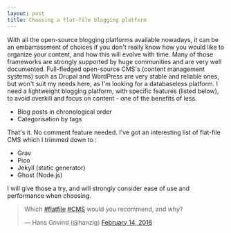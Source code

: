 ```yaml
---
layout: post
title: Choosing a flat-file blogging platform
---
```


With all the open-source blogging platforms available nowadays, it can be an embarrassment of choices if you don't really know how you would like to organize your content, and how this will evolve with time. Many of those frameworks are strongly supported by huge communities and are very well documented. Full-fledged open-source CMS's (content management systems) such as Drupal and WordPress are very stable and reliable ones, but won't suit my needs here, as I'm looking for a databaseless platform. I need a lightweight blogging platform, with specific features (listed below), to avoid overkill and focus on content - one of the benefits of less.
<ul>
    <li>Blog posts in chronological order</li>
    <li>Categorisation by tags</li>
</ul>
That's it. No comment feature needed. I've got an interesting list of flat-file CMS which I trimmed down to :
<ul>
    <li>Grav</li>
    <li>Pico</li>
    <li>Jekyll (static generator)</li>
    <li>Ghost (Node.js)</li>
</ul>
I will give those a try, and will strongly consider ease of use and performance when choosing.
<blockquote class="twitter-tweet" data-lang="en"><p lang="en" dir="ltr">Which <a href="https://twitter.com/hashtag/flatfile?src=hash">#flatfile</a> <a href="https://twitter.com/hashtag/CMS?src=hash">#CMS</a> would you recommend, and why?</p>&mdash; Hans Govind (@hanzig) <a href="https://twitter.com/hanzig/status/698904234855698432">February 14, 2016</a></blockquote>
<script async src="//platform.twitter.com/widgets.js" charset="utf-8"></script>
